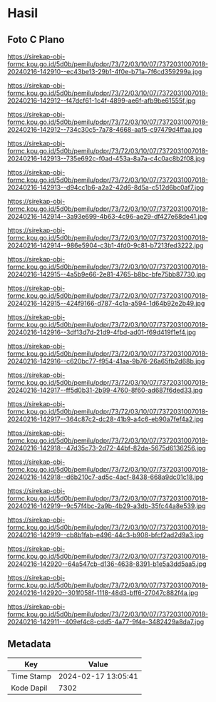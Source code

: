 # Hasil

## Foto C Plano

https://sirekap-obj-formc.kpu.go.id/5d0b/pemilu/pdpr/73/72/03/10/07/7372031007018-20240216-142910--ec43be13-29b1-4f0e-b71a-7f6cd359299a.jpg

https://sirekap-obj-formc.kpu.go.id/5d0b/pemilu/pdpr/73/72/03/10/07/7372031007018-20240216-142912--f47dcf61-1c4f-4899-ae6f-afb9be61555f.jpg

https://sirekap-obj-formc.kpu.go.id/5d0b/pemilu/pdpr/73/72/03/10/07/7372031007018-20240216-142912--734c30c5-7a78-4668-aaf5-c97479d4ffaa.jpg

https://sirekap-obj-formc.kpu.go.id/5d0b/pemilu/pdpr/73/72/03/10/07/7372031007018-20240216-142913--735e692c-f0ad-453a-8a7a-c4c0ac8b2f08.jpg

https://sirekap-obj-formc.kpu.go.id/5d0b/pemilu/pdpr/73/72/03/10/07/7372031007018-20240216-142913--d94cc1b6-a2a2-42d6-8d5a-c512d6bc0af7.jpg

https://sirekap-obj-formc.kpu.go.id/5d0b/pemilu/pdpr/73/72/03/10/07/7372031007018-20240216-142914--3a93e699-4b63-4c96-ae29-df427e68de41.jpg

https://sirekap-obj-formc.kpu.go.id/5d0b/pemilu/pdpr/73/72/03/10/07/7372031007018-20240216-142914--986e5904-c3b1-4fd0-9c81-b7213fed3222.jpg

https://sirekap-obj-formc.kpu.go.id/5d0b/pemilu/pdpr/73/72/03/10/07/7372031007018-20240216-142915--4a5b9e66-2e81-4765-b8bc-bfe75bb87730.jpg

https://sirekap-obj-formc.kpu.go.id/5d0b/pemilu/pdpr/73/72/03/10/07/7372031007018-20240216-142915--424f9166-d787-4c1a-a594-1d64b92e2b49.jpg

https://sirekap-obj-formc.kpu.go.id/5d0b/pemilu/pdpr/73/72/03/10/07/7372031007018-20240216-142916--3df13d7d-21d9-4fbd-ad01-f69d419f1ef4.jpg

https://sirekap-obj-formc.kpu.go.id/5d0b/pemilu/pdpr/73/72/03/10/07/7372031007018-20240216-142916--c620bc77-f954-41aa-9b76-26a65fb2d68b.jpg

https://sirekap-obj-formc.kpu.go.id/5d0b/pemilu/pdpr/73/72/03/10/07/7372031007018-20240216-142917--ff5d0b31-2b99-4760-8f60-ad687f6ded33.jpg

https://sirekap-obj-formc.kpu.go.id/5d0b/pemilu/pdpr/73/72/03/10/07/7372031007018-20240216-142917--364c87c2-dc28-41b9-a4c6-eb90a7fef4a2.jpg

https://sirekap-obj-formc.kpu.go.id/5d0b/pemilu/pdpr/73/72/03/10/07/7372031007018-20240216-142918--47d35c73-2d72-44bf-82da-5675d6136256.jpg

https://sirekap-obj-formc.kpu.go.id/5d0b/pemilu/pdpr/73/72/03/10/07/7372031007018-20240216-142918--d6b210c7-ad5c-4acf-8438-668a9dc01c18.jpg

https://sirekap-obj-formc.kpu.go.id/5d0b/pemilu/pdpr/73/72/03/10/07/7372031007018-20240216-142919--9c57f4bc-2a9b-4b29-a3db-35fc44a8e539.jpg

https://sirekap-obj-formc.kpu.go.id/5d0b/pemilu/pdpr/73/72/03/10/07/7372031007018-20240216-142919--cb8b1fab-e496-44c3-b908-bfcf2ad2d9a3.jpg

https://sirekap-obj-formc.kpu.go.id/5d0b/pemilu/pdpr/73/72/03/10/07/7372031007018-20240216-142920--64a547cb-d136-4638-8391-b1e5a3dd5aa5.jpg

https://sirekap-obj-formc.kpu.go.id/5d0b/pemilu/pdpr/73/72/03/10/07/7372031007018-20240216-142920--301f058f-1118-48d3-bff6-27047c882f4a.jpg

https://sirekap-obj-formc.kpu.go.id/5d0b/pemilu/pdpr/73/72/03/10/07/7372031007018-20240216-142911--409ef4c8-cdd5-4a77-9f4e-3482429a8da7.jpg


## Metadata

| Key        | Value               |
| ---------- | ------------------- |
| Time Stamp | 2024-02-17 13:05:41 |
| Kode Dapil | 7302                |



